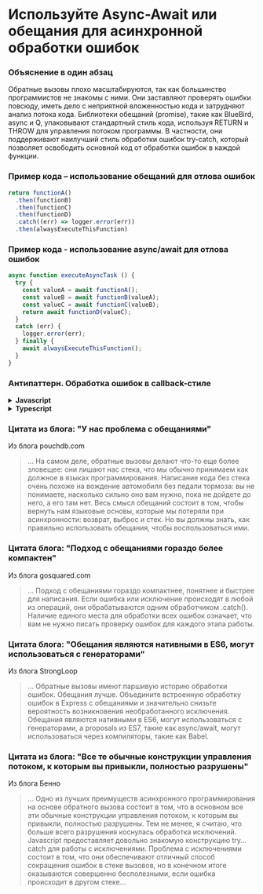 # Используйте Async-Await или обещания для асинхронной обработки ошибок

### Объяснение в один абзац

Обратные вызовы плохо масштабируются, так как большинство программистов не знакомы с ними. Они заставляют проверять ошибки повсюду, иметь дело с неприятной вложенностью кода и затрудняют анализ потока кода. Библиотеки обещаний (promise), такие как BlueBird, async и Q, упаковывают стандартный стиль кода, используя RETURN и THROW для управления потоком программы. В частности, они поддерживают наилучший стиль обработки ошибок try-catch, который позволяет освободить основной код от обработки ошибок в каждой функции.

### Пример кода – использование обещаний для отлова ошибок

```javascript
return functionA()
  .then(functionB)
  .then(functionC)
  .then(functionD)
  .catch((err) => logger.error(err))
  .then(alwaysExecuteThisFunction)
```

### Пример кода - использование async/await для отлова ошибок

```javascript
async function executeAsyncTask () {
  try {
    const valueA = await functionA();
    const valueB = await functionB(valueA);
    const valueC = await functionC(valueB);
    return await functionD(valueC);
  }
  catch (err) {
    logger.error(err);
  } finally {
    await alwaysExecuteThisFunction();
  }
}
```

### Антипаттерн. Обработка ошибок в callback-стиле

<details>
<summary><strong>Javascript</strong></summary>

```javascript
getData(someParameter, function(err, result) {
    if(err !== null) {
        // вызываем коллбек функцию и передаем ошибку
        getMoreData(a, function(err, result) {
            if(err !== null) {
                // вызываем коллбек функцию и передаем ошибку
                getMoreData(b, function(c) {
                    getMoreData(d, function(e) {
                        if(err !== null ) {
                            // вы поняли идею?
                        }
                    })
                });
            }
        });
    }
});
```
</details>

<details>
<summary><strong>Typescript</strong></summary>

```typescript
getData(someParameter, function(err: Error | null, resultA: ResultA) {
  if(err !== null) {
    // вызываем коллбек функцию и передаем ошибку
    getMoreData(resultA, function(err: Error | null, resultB: ResultB) {
      if(err !== null) {
        // вызываем коллбек функцию и передаем ошибку
        getMoreData(resultB, function(resultC: ResultC) {
          getMoreData(resultC, function(err: Error | null, d: ResultD) {
            if(err !== null) {
              // вы поняли идею?
            }
          })
        });
      }
    });
  }
});
```
</details>

### Цитата из блога: "У нас проблема с обещаниями"

Из блога pouchdb.com

> … На самом деле, обратные вызовы делают что-то еще более зловещее: они лишают нас стека, что мы обычно принимаем как должное в языках программирования. Написание кода без стека очень похоже на вождение автомобиля без педали тормоза: вы не понимаете, насколько сильно оно вам нужно, пока не дойдете до него, а его там нет. Весь смысл обещаний состоит в том, чтобы вернуть нам языковые основы, которые мы потеряли при асинхронности: возврат, выброс и стек. Но вы должны знать, как правильно использовать обещания, чтобы воспользоваться ими.

### Цитата блога: "Подход с обещаниями гораздо более компактен"

Из блога gosquared.com

> … Подход с обещаниями гораздо компактнее, понятнее и быстрее для написания. Если ошибка или исключение происходят в любой из операций, они обрабатываются одним обработчиком .catch(). Наличие единого места для обработки всех ошибок означает, что вам не нужно писать проверку ошибок для каждого этапа работы.

### Цитата блога: "Обещания являются нативными в ES6, могут использоваться с генераторами"

Из блога StrongLoop

> … Обратные вызовы имеют паршивую историю обработки ошибок. Обещания лучше. Объедините встроенную обработку ошибок в Express с обещаниями и значительно снизьте вероятность возникновения необработанного исключения. Обещания являются нативными в ES6, могут использоваться с генераторами, а proposals из ES7, такие как async/await, могут использоваться через компиляторы, такие как Babel.

### Цитата из блога: "Все те обычные конструкции управления потоком, к которым вы привыкли, полностью разрушены"

Из блога Бенно

> … Одно из лучших преимуществ асинхронного программирования на основе обратного вызова состоит в том, что в основном все эти обычные конструкции управления потоком, к которым вы привыкли, полностью разрушены. Тем не менее, я считаю, что больше всего разрушения коснулась обработка исключений. Javascript предоставляет довольно знакомую конструкцию try…catch для работы с исключениями. Проблема с исключениями состоит в том, что они обеспечивают отличный способ сокращения ошибок в стеке вызовов, но в конечном итоге оказываются совершенно бесполезными, если ошибка происходит в другом стеке…